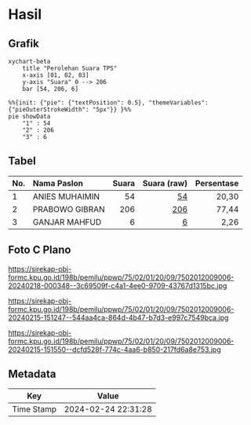 # Hasil

## Grafik

```mermaid
xychart-beta
    title "Perolehan Suara TPS"
    x-axis [01, 02, 03]
    y-axis "Suara" 0 --> 206
    bar [54, 206, 6]
```

```mermaid
%%{init: {"pie": {"textPosition": 0.5}, "themeVariables": {"pieOuterStrokeWidth": "5px"}} }%%
pie showData
    "1" : 54
    "2" : 206
    "3" : 6
```

## Tabel

| No. | Nama Paslon    | Suara | Suara (raw) | Persentase |
|:--- |:-------------- | -----:| -----------:| ----------:|
| 1   | ANIES MUHAIMIN | 54    | [54][p-1]   | 20,30      |
| 2   | PRABOWO GIBRAN | 206   | [206][p-2]  | 77,44      |
| 3   | GANJAR MAHFUD  | 6     | [6][p-3]    | 2,26       |


[p-1]: https://github.com/gigit-pemilu/pemilu-2024-75-gorontalo/blob/main/pilpres/hitung-suara/sub/75-gorontalo/sub/02-boalemo/sub/01-paguyaman/sub/2009-wonggahu/sub/006-tps/sub/paslon-1.txt
[p-2]: https://github.com/gigit-pemilu/pemilu-2024-75-gorontalo/blob/main/pilpres/hitung-suara/sub/75-gorontalo/sub/02-boalemo/sub/01-paguyaman/sub/2009-wonggahu/sub/006-tps/sub/paslon-2.txt
[p-3]: https://github.com/gigit-pemilu/pemilu-2024-75-gorontalo/blob/main/pilpres/hitung-suara/sub/75-gorontalo/sub/02-boalemo/sub/01-paguyaman/sub/2009-wonggahu/sub/006-tps/sub/paslon-3.txt

## Foto C Plano

https://sirekap-obj-formc.kpu.go.id/198b/pemilu/ppwp/75/02/01/20/09/7502012009006-20240218-000348--3c69509f-c4a1-4ee0-9709-43767d1315bc.jpg

https://sirekap-obj-formc.kpu.go.id/198b/pemilu/ppwp/75/02/01/20/09/7502012009006-20240215-151247--544aa4ca-864d-4b47-b7d3-e997c7549bca.jpg

https://sirekap-obj-formc.kpu.go.id/198b/pemilu/ppwp/75/02/01/20/09/7502012009006-20240215-151550--dcfd528f-774c-4aa6-b850-217fd6a8e753.jpg


## Metadata

| Key        | Value               |
| ---------- | ------------------- |
| Time Stamp | 2024-02-24 22:31:28 |



